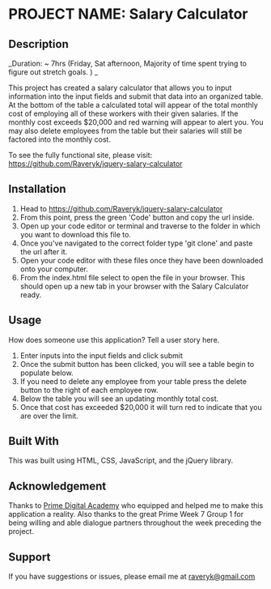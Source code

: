 

# PROJECT NAME: Salary Calculator

## Description

_Duration: ~ 7hrs (Friday, Sat afternoon, Majority of time spent trying to figure out stretch goals. ) _


This project has created a salary calculator that allows you to input information into the input fields and submit that data into an organized table. At the bottom of the table a calculated total will appear of the total monthly cost of employing all of these workers with their given salaries. If the monthly cost exceeds $20,000 and red warning will appear to alert you. You may also delete employees from the table but their salaries will still be factored into the monthly cost.


To see the fully functional site, please visit: https://github.com/Raveryk/jquery-salary-calculator



## Installation


1. Head to https://github.com/Raveryk/jquery-salary-calculator
2. From this point, press the green 'Code' button and copy the url inside.
3. Open up your code editor or terminal and traverse to the folder in which you want to download this file to.
4. Once you've navigated to the correct folder type 'git clone' and paste the url after it.
5. Open your code editor with these files once they have been downloaded onto your computer.
6. From the index.html file select to open the file in your browser. This should open up a new tab in your browser with the Salary Calculator ready.

## Usage
How does someone use this application? Tell a user story here.

1. Enter inputs into the input fields and click submit
2. Once the submit button has been clicked, you will see a table begin to populate below. 
3. If you need to delete any employee from your table press the delete button to the right of each employee row.
4. Below the table you will see an updating monthly total cost.
5. Once that cost has exceeded $20,000 it will turn red to indicate that you are over the limit.


## Built With

This was built using HTML, CSS, JavaScript, and the jQuery library.


## Acknowledgement
Thanks to [Prime Digital Academy](www.primeacademy.io) who equipped and helped me to make this application a reality. Also thanks to the great Prime Week 7 Group 1 for being willing and able dialogue partners throughout the week preceding the project.

## Support
If you have suggestions or issues, please email me at [raveryk@gmail.com](www.google.com)
